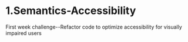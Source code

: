 # 1.Semantics-Accessibility
First week challenge--Refactor code to optimize accessibility for visually impaired users
